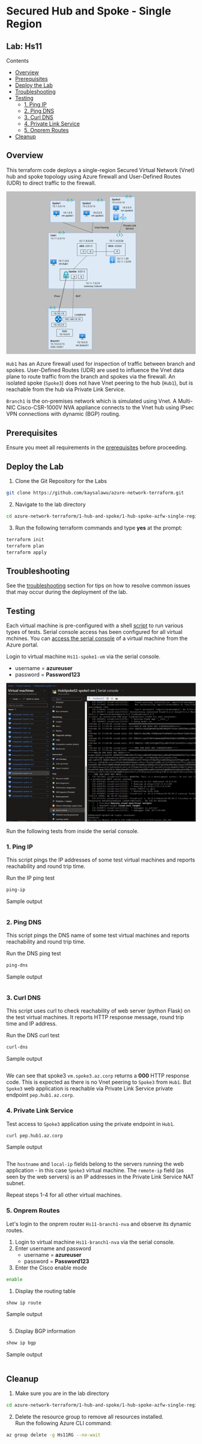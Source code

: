 # Secured Hub and Spoke - Single Region <!-- omit from toc -->
## Lab: Hs11 <!-- omit from toc -->

Contents
- [Overview](#overview)
- [Prerequisites](#prerequisites)
- [Deploy the Lab](#deploy-the-lab)
- [Troubleshooting](#troubleshooting)
- [Testing](#testing)
  - [1. Ping IP](#1-ping-ip)
  - [2. Ping DNS](#2-ping-dns)
  - [3. Curl DNS](#3-curl-dns)
  - [4. Private Link Service](#4-private-link-service)
  - [5. Onprem Routes](#5-onprem-routes)
- [Cleanup](#cleanup)

## Overview

This terraform code deploys a single-region Secured Virtual Network (Vnet) hub and spoke topology using Azure firewall and User-Defined Routes (UDR) to direct traffic to the firewall.

![Secured Hub and Spoke (Single region)](../../images/scenarios/1-3-hub-spoke-nva-single-region.png)

`Hub1` has an Azure firewall used for inspection of traffic between branch and spokes. User-Defined Routes (UDR) are used to influence the Vnet data plane to route traffic from the branch and spokes via the firewall. An isolated spoke (`Spoke3`) does not have Vnet peering to the hub (`Hub1`), but is reachable from the hub via Private Link Service.

`Branch1` is the on-premises network which is simulated using Vnet. A Multi-NIC Cisco-CSR-1000V NVA appliance connects to the Vnet hub using IPsec VPN connections with dynamic (BGP) routing.



## Prerequisites

Ensure you meet all requirements in the [prerequisites](../../prerequisites/) before proceeding.

## Deploy the Lab

1. Clone the Git Repository for the Labs
```sh
git clone https://github.com/kaysalawu/azure-network-terraform.git
```

2. Navigate to the lab directory
```sh
cd azure-network-terraform/1-hub-and-spoke/1-hub-spoke-azfw-single-region
```

3. Run the following terraform commands and type **yes** at the prompt:
```sh
terraform init
terraform plan
terraform apply
```

## Troubleshooting

See the [troubleshooting](../../troubleshooting/) section for tips on how to resolve common issues that may occur during the deployment of the lab.

## Testing

Each virtual machine is pre-configured with a shell [script](../../scripts/server.sh) to run various types of tests. Serial console access has been configured for all virtual mchines. You can [access the serial console](https://learn.microsoft.com/en-us/troubleshoot/azure/virtual-machines/serial-console-overview#access-serial-console-for-virtual-machines-via-azure-portal) of a virtual machine from the Azure portal.

Login to virtual machine `Hs11-spoke1-vm` via the serial console.
- username = **azureuser**
- password = **Password123**

![Hs11-spoke1-vm](../../images/demos/hs11-spoke1-vm.png)

Run the following tests from inside the serial console.

### 1. Ping IP

This script pings the IP addresses of some test virtual machines and reports reachability and round trip time.

Run the IP ping test
```sh
ping-ip
```
Sample output
```sh

```

### 2. Ping DNS

This script pings the DNS name of some test virtual machines and reports reachability and round trip time.

Run the DNS ping test
```sh
ping-dns
```

Sample output
```sh

```

### 3. Curl DNS

This script uses curl to check reachability of web server (python Flask) on the test virtual machines. It reports HTTP response message, round trip time and IP address.

Run the DNS curl test
```sh
curl-dns
```

Sample output
```sh

```
We can see that spoke3 `vm.spoke3.az.corp` returns a **000** HTTP response code. This is expected as there is no Vnet peering to `Spoke3` from `Hub1`. But `Spoke3` web application is reachable via Private Link Service private endpoint `pep.hub1.az.corp`.

### 4. Private Link Service

Test access to `Spoke3` application using the private endpoint in `Hub1`.
```sh
curl pep.hub1.az.corp
```

Sample output
```sh

```
The `hostname` and `local-ip` fields belong to the servers running the web application - in this case `Spoke3` virtual machine. The `remote-ip` field (as seen by the web servers) is an IP addresses in the Private Link Service NAT subnet.

Repeat steps 1-4 for all other virtual machines.

### 5. Onprem Routes

Let's login to the onprem router `Hs11-branch1-nva` and observe its dynamic routes.

1. Login to virtual machine `Hs11-branch1-nva` via the serial console.
2. Enter username and password
   - username = **azureuser**
   - password = **Password123**
3. Enter the Cisco enable mode
```sh
enable
```
1. Display the routing table
```sh
show ip route
```

Sample output
```sh

```

5. Display BGP information
```sh
show ip bgp
```

Sample output
```sh

```

## Cleanup

1. Make sure you are in the lab directory
```sh
cd azure-network-terraform/1-hub-and-spoke/1-hub-spoke-azfw-single-region
```

2. Delete the resource group to remove all resources installed.\
Run the following Azure CLI command:

```sh
az group delete -g Hs11RG --no-wait
```
